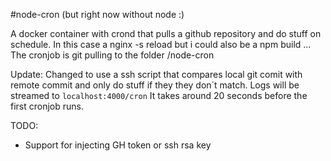 #node-cron (but right now without node :)

A docker container with crond that pulls a github repository and do stuff on schedule. In this case a nginx -s reload but i could also be a npm build ...
The cronjob is git pulling to the folder /node-cron

Update:
Changed to use a ssh script that compares local git comit with remote commit and only do stuff if they they don´t match.
Logs will be streamed to ```localhost:4000/cron```
It takes around 20 seconds before the first cronjob runs.

TODO:
- Support for injecting GH token or ssh rsa key
